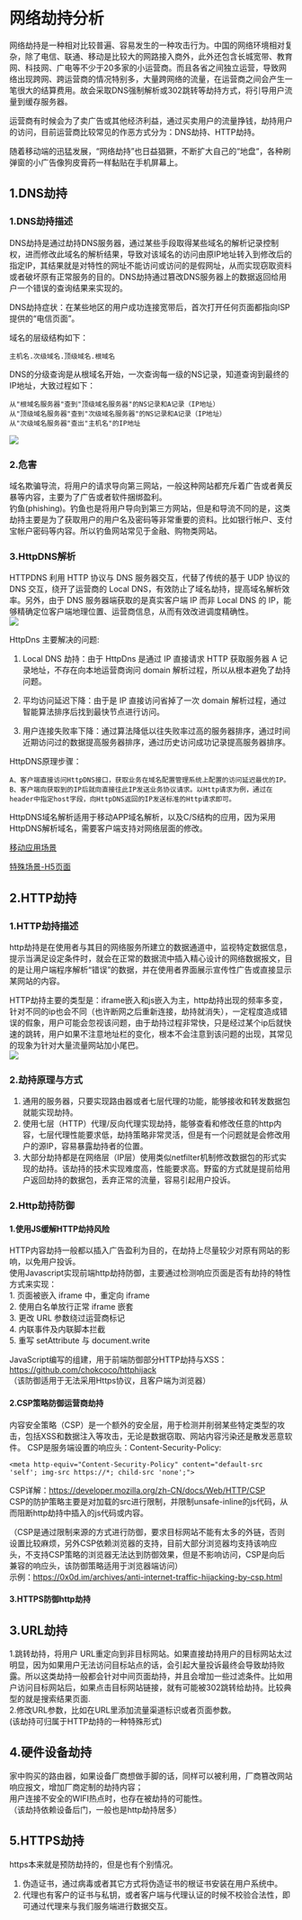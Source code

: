 # 网络劫持分析

网络劫持是一种相对比较普遍、容易发生的一种攻击行为。中国的网络环境相对复杂，除了电信、联通、移动是比较大的网路接入商外，此外还包含长城宽带、教育网、科技网、广电等不少于20多家的小运营商。而且各省之间独立运营，导致网络出现跨网、跨运营商的情况特别多，大量跨网络的流量，在运营商之间会产生一笔很大的结算费用。故会采取DNS强制解析或302跳转等劫持方式，将引导用户流量到缓存服务器。  

运营商有时候会为了卖广告或其他经济利益，通过买卖用户的流量挣钱，劫持用户的访问，目前运营商比较常见的作恶方式分为：DNS劫持、HTTP劫持。  

随着移动端的迅猛发展，“网络劫持”也日益猖獗，不断扩大自己的“地盘“，各种刷弹窗的小广告像狗皮膏药一样黏贴在手机屏幕上。  


## 1.DNS劫持
### 1.DNS劫持描述

DNS劫持是通过劫持DNS服务器，通过某些手段取得某些域名的解析记录控制权，进而修改此域名的解析结果，导致对该域名的访问由原IP地址转入到修改后的指定IP，其结果就是对特性的网址不能访问或访问的是假网址，从而实现窃取资料或者破坏原有正常服务的目的。DNS劫持通过篡改DNS服务器上的数据返回给用户一个错误的查询结果来实现的。  

DNS劫持症状：在某些地区的用户成功连接宽带后，首次打开任何页面都指向ISP提供的“电信页面”。  

域名的层级结构如下：  
	
	主机名.次级域名.顶级域名.根域名

DNS的分级查询是从根域名开始，一次查询每一级的NS记录，知道查询到最终的IP地址，大致过程如下：  
	
	从"根域名服务器"查到"顶级域名服务器"的NS记录和A记录（IP地址）  
	从"顶级域名服务器"查到"次级域名服务器"的NS记录和A记录（IP地址）  
	从"次级域名服务器"查出"主机名"的IP地址  

<img src="https://github.com/shadow-horse/Learning-resource/blob/master/WebSecurity/internet_hijacking/dns_parse.png"/>     

### 2.危害
域名欺骗导流，将用户的请求导向第三网站，一般这种网站都充斥着广告或者黄反暴等内容，主要为了广告或者软件捆绑盈利。     
钓鱼(phishing)。钓鱼也是将用户导向到第三方网站，但是和导流不同的是，这类劫持主要是为了获取用户的用户名及密码等非常重要的资料。比如银行帐户、支付宝帐户密码等内容。所以钓鱼网站常见于金融、购物类网站。  
### 3.HttpDNS解析  

HTTPDNS 利用 HTTP 协议与 DNS 服务器交互，代替了传统的基于 UDP 协议的 DNS 交互，绕开了运营商的 Local DNS，有效防止了域名劫持，提高域名解析效率。另外，由于 DNS 服务器端获取的是真实客户端 IP 而非 Local DNS 的 IP，能够精确定位客户端地理位置、运营商信息，从而有效改进调度精确性。  
<img src="https://github.com/shadow-horse/Learning-resource/blob/master/WebSecurity/internet_hijacking/httpdns_parse.png" />  

HttpDns 主要解决的问题:  

1. Local DNS 劫持：由于 HttpDns 是通过 IP 直接请求 HTTP 获取服务器 A 记录地址，不存在向本地运营商询问 domain 解析过程，所以从根本避免了劫持问题。

2. 平均访问延迟下降：由于是 IP 直接访问省掉了一次 domain 解析过程，通过智能算法排序后找到最快节点进行访问。

3. 用户连接失败率下降：通过算法降低以往失败率过高的服务器排序，通过时间近期访问过的数据提高服务器排序，通过历史访问成功记录提高服务器排序。  

HttpDNS原理步骤：  

	A、客户端直接访问HttpDNS接口，获取业务在域名配置管理系统上配置的访问延迟最优的IP。    
	B、客户端向获取到的IP后就向直接往此IP发送业务协议请求。以Http请求为例，通过在header中指定host字段，向HttpDNS返回的IP发送标准的Http请求即可。

HttpDNS域名解析适用于移动APP域名解析，以及C/S结构的应用，因为采用HttpDNS解析域名，需要客户端支持对网络层面的修改。  

[移动应用场景](https://cloud.tencent.com/document/product/379/3520)  

[特殊场景-H5页面](https://cloud.tencent.com/document/product/379/6473)  

## 2.HTTP劫持
### 1.HTTP劫持描述
http劫持是在使用者与其目的网络服务所建立的数据通道中，监视特定数据信息，提示当满足设定条件时，就会在正常的数据流中插入精心设计的网络数据报文，目的是让用户端程序解析“错误”的数据，并在使用者界面展示宣传性广告或直接显示某网站的内容。  

HTTP劫持主要的类型是：iframe嵌入和js嵌入为主，http劫持出现的频率多变，针对不同的ip也会不同（也许断网之后重新连接，劫持就消失），一定程度造成错误的假象，用户可能会忽视该问题，由于劫持过程非常快，只是经过某个ip后就快速的跳转，用户如果不注意地址栏的变化，根本不会注意到该问题的出现，其常见的现象为针对大量流量网站加小尾巴。    
![](https://github.com/shadow-horse/Learning-resource/blob/master/WebSecurity/internet_hijacking/http_inject_wxample.png)

### 2.劫持原理与方式

1. 通用的服务器，只要实现路由器或者七层代理的功能，能够接收和转发数据包就能实现劫持。  
2. 使用七层（HTTP）代理/反向代理实现劫持，能够查看和修改任意的http内容，七层代理性能要求低，劫持策略非常灵活，但是有一个问题就是会修改用户的源IP，容易暴露劫持者的位置。  
3. 大部分劫持都是在网络层（IP层）使用类似netfilter机制修改数据包的形式实现的劫持。该劫持的技术实现难度高，性能要求高。野蛮的方式就是提前给用户返回劫持的数据包，丢弃正常的流量，容易引起用户投诉。  

### 2.Http劫持防御

#### 1.使用JS缓解HTTP劫持风险
HTTP内容劫持一般都以插入广告盈利为目的，在劫持上尽量较少对原有网站的影响，以免用户投诉。  
使用Javascript实现前端http劫持防御，主要通过检测响应页面是否有劫持的特性方式来实现：  
	1. 页面被嵌入 iframe 中，重定向 iframe  
	2. 使用白名单放行正常 iframe 嵌套  
	3. 更改 URL 参数绕过运营商标记  
	4. 内联事件及内联脚本拦截  
	5. 重写 setAttribute 与 document.write  

JavaScript编写的组建，用于前端防御部分HTTP劫持与XSS：https://github.com/chokcoco/httphijack  
（该防御适用于无法采用Https协议，且客户端为浏览器）
#### 2.CSP策略防御运营商劫持 
内容安全策略（CSP）是一个额外的安全层，用于检测并削弱某些特定类型的攻击，包括XSS和数据注入等攻击，无论是数据窃取、网站内容污染还是散发恶意软件。
CSP是服务端设置的响应头：Content-Security-Policy:  

	<meta http-equiv="Content-Security-Policy" content="default-src 'self'; img-src https://*; child-src 'none';">
CSP详解：https://developer.mozilla.org/zh-CN/docs/Web/HTTP/CSP  
CSP的防护策略主要是对加载的src进行限制，并限制unsafe-inline的js代码，从而阻断http劫持中插入的js代码或内容。  

（CSP是通过限制来源的方式进行防御，要求目标网站不能有太多的外链，否则设置比较麻烦，另外CSP依赖浏览器的支持，目前大部分浏览器均支持该响应头，不支持CSP策略的浏览器无法达到防御效果，但是不影响访问，CSP是向后兼容的响应头，该防御策略适用于浏览器端访问）  
示例：https://0x0d.im/archives/anti-internet-traffic-hijacking-by-csp.html  

#### 3.HTTPS防御http劫持


## 3.URL劫持
1.跳转劫持，将用户 URL重定向到非目标网站。如果直接劫持用户的目标网站太过明显，因为如果用户无法访问目标站点的话，会引起大量投诉最终会导致劫持败露。所以这类劫持一般都会针对中间页面劫持，并且会增加一些过滤条件。比如用户访问目标网站后，如果点击目标网站链接，就有可能被302跳转给劫持。比较典型的就是搜索结果页面.  
2.修改URL参数，比如在URL里添加流量渠道标识或者页面参数。  
(该劫持可归属于HTTP劫持的一种特殊形式) 
## 4.硬件设备劫持 

家中购买的路由器，如果设备厂商想做手脚的话，同样可以被利用，厂商篡改网站响应报文，增加厂商定制的劫持内容；  
用户连接不安全的WIFI热点时，也存在被劫持的可能性。  
（该劫持依赖设备后门，一般也是http劫持居多）

## 5.HTTPS劫持  
https本来就是预防劫持的，但是也有个别情况。  
1. 伪造证书，通过病毒或者其它方式将伪造证书的根证书安装在用户系统中。  
2. 代理也有客户的证书与私钥，或者客户端与代理认证的时候不校验合法性，即可通过代理来与我们服务端进行数据交互。  




